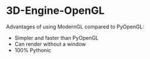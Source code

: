 # 3D-Engine-OpenGL


Advantages of using ModernGL compared to PyOpenGL:
* Simpler and faster than PyOpenGL
* Can render without a window
* 100% Pythonic